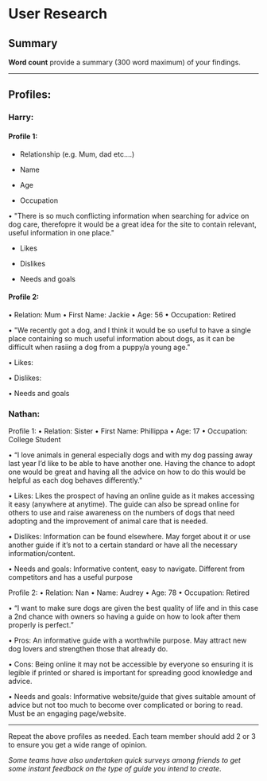 # User Research

## Summary

**Word count** provide a summary (300 word maximum) of your findings.

---

## Profiles:
### Harry:
#### Profile 1:
- Relationship (e.g. Mum, dad etc....)

- Name

- Age

- Occupation

•	"There is so much conflicting information when searching for advice on dog care, therefopre it would be a great idea for the site to contain relevant, useful information in one place."

- Likes

- Dislikes

- Needs and goals


#### Profile 2:
•	Relation: Mum
•	First Name: Jackie
•	Age: 56
•	Occupation: Retired

•	"We recently got a dog, and I think it would be so useful to have a single place containing so much useful information about dogs, as it can be difficult when rasiing a dog from a puppy/a young age."

•	Likes:

•	Dislikes:

•	Needs and goals


### Nathan:
Profile 1:
•	Relation: Sister
•	First Name: Phillippa
•	Age: 17
•	Occupation: College Student

•	“I love animals in general especially dogs and with my dog passing away last year I’d like to be able to have another one. Having the chance to adopt one would be great and having all the advice on how to do this would be helpful as each dog behaves differently."

•	Likes: Likes the prospect of having an online guide as it makes accessing it easy (anywhere at anytime). The guide can also be spread online for others to use and raise awareness on the numbers of dogs that need adopting and the improvement of animal care that is needed.

•	Dislikes: Information can be found elsewhere. May forget about it or use another guide if it’s not to a certain standard or have all the necessary information/content.

•	Needs and goals: Informative content, easy to navigate. Different from competitors and has a useful purpose


Profile 2:
•	Relation: Nan
•	Name: Audrey
•	Age: 78
•	Occupation: Retired

•	“I want to make sure dogs are given the best quality of life and in this case a 2nd chance with owners so having a guide on how to look after them properly is perfect.”

•	Pros: An informative guide with a worthwhile purpose. May attract new dog lovers and strengthen those that already do.

•	Cons: Being online it may not be accessible by everyone so ensuring it is legible if printed or shared is important for spreading good knowledge and advice.

•	Needs and goals: Informative website/guide that gives suitable amount of advice but not too much to become over complicated or boring to read. Must be an engaging page/website.





---

<!--This can be deleted prior to submission -->

Repeat the above profiles as needed. Each team member should add 2 or 3 to ensure you get a wide range of opinion.

_Some teams have also undertaken quick surveys among friends to get some instant feedback on the type of guide you intend to create_.
